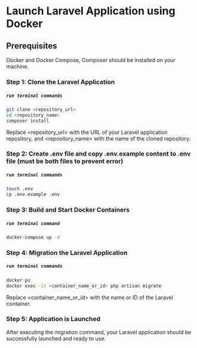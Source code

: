 # Launch Laravel Application using Docker
## Prerequisites

Docker and Docker Compose, Composer should be installed on your machine.

### Step 1: Clone the Laravel Application
##### `run terminal commands`
```sh 
git clone <repository_url>
cd <repository_name>
composer install
```
Replace <repository_url> with the URL of your Laravel application repository, and <repository_name> with the name of the cloned repository.

### Step 2: Create .env file and copy .env.example content to .env file (must be both files to prevent error) 
##### `run terminal commands`
```sh
touch .env
cp .env.example .env
```
### Step 3: Build and Start Docker Containers
##### `run terminal command`
```sh
docker-compose up -d
```
### Step 4: Migration the Laravel Application
##### `run terminal commands`
```sh
docker ps
docker exec -it <container_name_or_id> php artisan migrate
```
Replace <container_name_or_id> with the name or ID of the Laravel container.

### Step 5: Application is Launched

After executing the migration command, your Laravel application should be successfully launched and ready to use.
